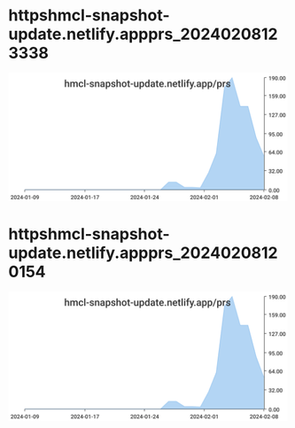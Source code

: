 # httpshmcl-snapshot-update.netlify.appprs_20240208123338
![httpshmcl-snapshot-update.netlify.appprs_20240208123338](/dailyhitssvg/httpshmcl-snapshot-update.netlify.appprs_20240208123338.svg)
# httpshmcl-snapshot-update.netlify.appprs_20240208120154
![httpshmcl-snapshot-update.netlify.appprs_20240208120154](/dailyhitssvg/httpshmcl-snapshot-update.netlify.appprs_20240208120154.svg)

